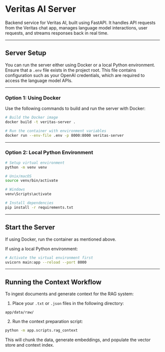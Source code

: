 # Veritas AI Server

Backend service for Veritas AI, built using FastAPI. It handles API requests from the Veritas chat app, manages language model interactions, user requests, and streams responses back in real time.

---

## Server Setup

You can run the server either using Docker or a local Python environment.
Ensure that a `.env` file exists in the project root. This file contains configuration such as your OpenAI credentials, which are required to access the language model APIs.

---

### Option 1: Using Docker

Use the following commands to build and run the server with Docker:

```bash
# Build the Docker image
docker build -t veritas-server .

# Run the container with environment variables
docker run --env-file .env -p 8000:8000 veritas-server
```

---

### Option 2: Local Python Environment

```bash
# Setup virtual environment
python -m venv venv

# Unix/macOS
source venv/bin/activate

# Windows
venv\Scripts\activate

# Install dependencies
pip install -r requirements.txt
```

---

## Start the Server

If using Docker, run the container as mentioned above.

If using a local Python environment:

```bash
# Activate the virtual environment first
uvicorn main:app --reload --port 8000
```

---

## Running the Context Workflow

To ingest documents and generate context for the RAG system:

1. Place your `.txt` or `.json` files in the following directory:

```
app/data/raw/
```

2. Run the context preparation script:

```bash
python -m app.scripts.rag_context
```

This will chunk the data, generate embeddings, and populate the vector store and context index.
